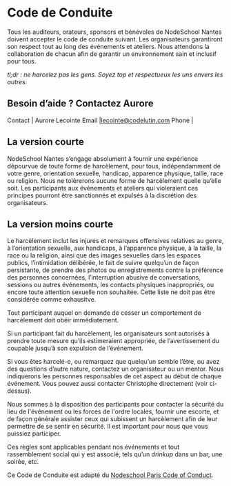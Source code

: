 # Code de Conduite

Tous les auditeurs, orateurs, sponsors et bénévoles de NodeSchool Nantes doivent accepter le code de conduite suivant. Les organisateurs garantiront son respect tout au long des événements et ateliers. Nous attendons la collaboration de chacun afin de garantir un environnement sain et inclusif pour tous.

*tl;dr : ne harcelez pas les gens. Soyez top et respectueux les uns envers les autres.*

## Besoin d’aide ? Contactez Aurore

Contact | Aurore Lecointe
Email |lecointe@codelutin.com
Phone |  

## La version courte

NodeSchool Nantes s’engage absolument à fournir une expérience dépourvue de toute forme de harcèlement, pour tous, indépendamment de votre genre, orientation sexuelle, handicap, apparence physique, taille, race ou religion. Nous ne tolèrerons aucune forme de harcèlement quelle qu’elle soit. Les participants aux événements et ateliers qui violeraient ces principes pourront être sanctionnés et expulsés à la discrétion des organisateurs.

## La version moins courte

Le harcèlement inclut les injures et remarques offensives relatives au genre, à l’orientation sexuelle, aux handicaps, à l’apparence physique, à la taille, la race ou la religion, ainsi que des images sexuelles dans les espaces publics, l’intimidation délibérée, le fait de suivre quelqu’un de façon persistante, de prendre des photos ou enregistrements contre la préférence des personnes concernées, l’interruption abusive de conversations, sessions ou autres événements, les contacts physiques inappropriés, ou encore toute attention sexuelle non souhaitée. Cette liste ne doit pas être considérée comme exhausitve.

Tout participant auquel on demande de cesser un comportement de harcèlement doit obéir immédiatement.

Si un participant fait du harcèlement, les organisateurs sont autorisés à prendre toute mesure qu’ils estimeraient appropriée, de l’avertissement du coupable jusqu’à son expulsion de l’événement.

Si vous êtes harcelé-e, ou remarquez que quelqu’un semble l’être, ou avez des questions d’autre nature, contactez un organisateur ou un mentor. Nous indiquerons les personnes responsables de cet aspect au début de chaque événement.  Vous pouvez aussi contacter Christophe directement (voir ci-dessus).

Nous sommes à la disposition des participants pour contacter la sécurité du lieu de l'événement ou les forces de l'ordre locales, fournir une escorte, et de façon générale assister ceux qui subissent un harcèlement afin de leur permettre de se sentir en sécurité. Il est important pour nous que vous puissiez participer.

Ces règles sont applicables pendant nos événements et tout rassemblement social qui y est associé, tels qu’un *drinkup* dans un bar, une soirée, etc.

Ce Code de Conduite est adapté du [Nodeschool Paris Code of Conduct](https://github.com/nodeschool/paris/blob/master/codeofconduct.md).
